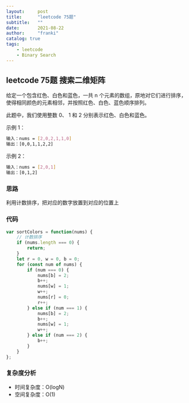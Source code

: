 ```yaml
---
layout:     post
title:      "leetcode 75题"
subtitle:   ""
date:       2021-08-22
author:     "franki"
catalog: true
tags:
    - leetcode
    - Binary Search
---
```


## leetcode 75题  搜索二维矩阵

给定一个包含红色、白色和蓝色，一共 n 个元素的数组，原地对它们进行排序，使得相同颜色的元素相邻，并按照红色、白色、蓝色顺序排列。

此题中，我们使用整数 0、 1 和 2 分别表示红色、白色和蓝色。

示例 1：

```bash
输入：nums = [2,0,2,1,1,0]
输出：[0,0,1,1,2,2]
```

示例 2：

```bash
输入：nums = [2,0,1]
输出：[0,1,2]
```

### 思路

利用计数排序，把对应的数字放置到对应的位置上

### 代码

```js
var sortColors = function(nums) {
    // 计数排序
    if (nums.length === 0) {
        return;
    }
    let r = 0, w = 0, b = 0;
    for (const num of nums) {
        if (num === 0) {
            nums[b] = 2;
            b++;
            nums[w] = 1;
            w++;
            nums[r] = 0;
            r++; 
        } else if (num === 1) {
            nums[b] = 2;
            b++;
            nums[w] = 1;
            w++;
        } else if (num === 2) {
            b++;
        }
    }
};
```

### 复杂度分析

- 时间复杂度：O(logN)
- 空间复杂度：O(1)
